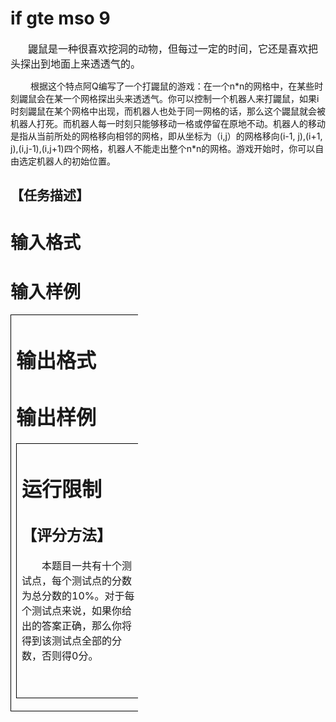 

# if gte mso 9


<p style="text-indent:21pt;">
<span style="font-family:宋体;font-size:12pt;">鼹鼠是一种很喜欢挖洞的动物，但每过一定的时间，它还是喜欢把头探出到地面上来透透气的。</span><span style="font-size:12pt;"></span> 
</p>
<p style="text-indent:24pt;">
<span style="font-family:宋体;">根据这个特点阿</span><span>Q</span><span style="font-family:宋体;">编写了一个打鼹鼠的游戏：在一个</span><span>n*n</span><span style="font-family:宋体;">的网格中，在某些时刻鼹鼠会在某一个网格探出头来透透气。你可以控制一个机器人来打鼹鼠，如果</span><span>i</span><span style="font-family:宋体;">时刻鼹鼠在某个网格中出现，而机器人也处于同一网格的话，那么这个鼹鼠就会被机器人打死。而机器人每一时刻只能够移动一格或停留在原地不动。机器人的移动是指从当前所处的网格移向相邻的网格，即从坐标为（</span><span>i,j</span><span style="font-family:宋体;">）的网格移向</span><span>(i-1, j),(i+1, j),(i,j-1),(i,j+1)</span><span style="font-family:宋体;">四个网格，机器人不能走出整个</span><span>n*n</span><span style="font-family:宋体;">的网格。游戏开始时，你可以自由选定机器人的初始位置。</span> 
</p>
<h2>
<span style="font-family:黑体;">【任务描述】</span> 
</h2>

# 输入格式



# 输入样例


<table width="204" style="border:currentColor;width:153pt;border-collapse:collapse;" border="1" cellspacing="0" cellpadding="0">
<tbody>
<tr>
<td width="204" valign="top" style="border:1pt solid windowtext;">

# 输出格式



# 输出样例


<table width="204" style="border:currentColor;width:153pt;border-collapse:collapse;" border="1" cellspacing="0" cellpadding="0">
<tbody>
<tr>
<td width="204" valign="top" style="border:1pt solid windowtext;">

# 运行限制


<h2>
<span style="font-family:黑体;">【评分方法】</span> 
</h2>
<p style="text-indent:24pt;">
<span style="font-family:宋体;">本题目一共有十个测试点，每个测试点的分数为总分数的</span><span>10%</span><span style="font-family:宋体;">。对于每个测试点来说，如果你给出的答案正确，那么你将得到该测试点全部的分数，否则得</span><span>0</span><span style="font-family:宋体;">分。</span> 
</p>
<p>
<br/>
</p>
